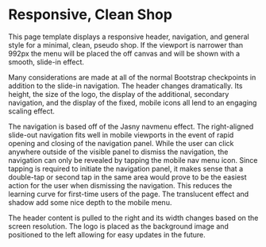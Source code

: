 # Responsive, Clean Shop

This page template displays a responsive header, navigation, and general style for a minimal, clean, pseudo shop. If the viewport is narrower than 992px the menu will be placed the off canvas and will be shown with a smooth, slide-in effect.

Many considerations are made at all of the normal Bootstrap checkpoints in addition to the slide-in navigation. The header changes dramatically. Its height, the size of the logo, the display of the additional, secondary navigation, and the display of the fixed, mobile icons all lend to an engaging scaling effect.

The navigation is based off of the Jasny navmenu effect. The right-aligned slide-out navigation fits well in mobile viewports in the event of rapid opening and closing of the navigation panel. While the user can click anywhere outside of the visible panel to dismiss the navigation, the navigation can only be revealed by tapping the mobile nav menu icon. Since tapping is required to initiate the navigation panel, it makes sense that a double-tap or second tap in the same area would prove to be the easiest action for the user when dismissing the navigation. This reduces the learning curve for first-time users of the page. The translucent effect and shadow add some nice depth to the mobile menu.

The header content is pulled to the right and its width changes based on the screen resolution. The logo is placed as the background image and positioned to the left allowing for easy updates in the future.
